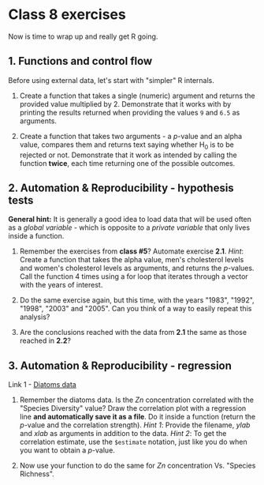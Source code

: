 # Class 8 exercises

Now is time to wrap up and really get R going.

## 1. Functions and control flow

Before using external data, let's start with "simpler" R internals.

1. Create a function that takes a single (numeric) argument and returns the provided value multiplied by 2. Demonstrate that it works with by printing the results returned when providing the values `9` and `6.5` as arguments.

2. Create a function that takes two arguments - a *p*-value and an alpha value, compares them and returns text saying whether H<sub>0</sub> is to be rejected or not. Demonstrate that it work as intended by calling the function **twice**, each time returning one of the possible outcomes.


## 2. Automation & Reproducibility - hypothesis tests

**General hint:** It is generally a good idea to load data that will be used often as a *global variable* - which is opposite to a *private variable* that only lives inside a function.

1. Remember the exercises from **class #5**? Automate exercise **2.1**.
*Hint*: Create a function that takes the alpha value, men's cholesterol levels and women's cholesterol levels as arguments, and returns the *p*-values. Call the function 4 times using a for loop that iterates through a vector with the years of interest.

2. Do the same exercise again, but this time, with the years "1983", "1992", "1998", "2003" and "2005". Can you think of a way to easily repeat this analysis?

3. Are the conclusions reached with the data from **2.1** the same as those reached in **2.2**?


## 3. Automation & Reproducibility - regression

Link 1 - [Diatoms data](https://gitlab.com/StuntsPT/bp2023/raw/master/docs/classes/C05_assets/Dados_diatoms_heavymetals.csv)

1. Remember the diatoms data. Is the *Zn* concentration correlated with the "Species Diversity" value? Draw the correlation plot with a regression line **and automatically save it as a file**. Do it inside a function (return the *p*-value and the correlation strength).
*Hint 1*: Provide the filename, *ylab* and *xlab* as arguments in addition to the data.
*Hint 2*: To get the correlation estimate, use the `$estimate` notation, just like you do when you want to obtain a *p*-value.

2. Now use your function to do the same for *Zn* concentration Vs. "Species Richness".

